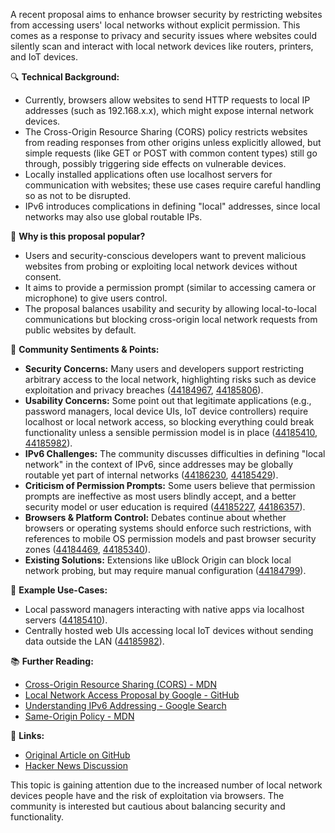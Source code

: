 A recent proposal aims to enhance browser security by restricting websites from accessing users' local networks without explicit permission. This comes as a response to privacy and security issues where websites could silently scan and interact with local network devices like routers, printers, and IoT devices.

🔍 **Technical Background:**
- Currently, browsers allow websites to send HTTP requests to local IP addresses (such as 192.168.x.x), which might expose internal network devices.
- The Cross-Origin Resource Sharing (CORS) policy restricts websites from reading responses from other origins unless explicitly allowed, but simple requests (like GET or POST with common content types) still go through, possibly triggering side effects on vulnerable devices.
- Locally installed applications often use localhost servers for communication with websites; these use cases require careful handling so as not to be disrupted.
- IPv6 introduces complications in defining "local" addresses, since local networks may also use global routable IPs.

🔐 **Why is this proposal popular?**
- Users and security-conscious developers want to prevent malicious websites from probing or exploiting local network devices without consent.
- It aims to provide a permission prompt (similar to accessing camera or microphone) to give users control.
- The proposal balances usability and security by allowing local-to-local communications but blocking cross-origin local network requests from public websites by default.

💬 **Community Sentiments & Points:**

- **Security Concerns:** Many users and developers support restricting arbitrary access to the local network, highlighting risks such as device exploitation and privacy breaches ([44184967](https://news.ycombinator.com/item?id=44184967), [44185806](https://news.ycombinator.com/item?id=44185806)).
- **Usability Concerns:** Some point out that legitimate applications (e.g., password managers, local device UIs, IoT device controllers) require localhost or local network access, so blocking everything could break functionality unless a sensible permission model is in place ([44185410](https://news.ycombinator.com/item?id=44185410), [44185982](https://news.ycombinator.com/item?id=44185982)).
- **IPv6 Challenges:** The community discusses difficulties in defining "local network" in the context of IPv6, since addresses may be globally routable yet part of internal networks ([44186230](https://news.ycombinator.com/item?id=44186230), [44185429](https://news.ycombinator.com/item?id=44185429)).
- **Criticism of Permission Prompts:** Some users believe that permission prompts are ineffective as most users blindly accept, and a better security model or user education is required ([44185227](https://news.ycombinator.com/item?id=44185227), [44186357](https://news.ycombinator.com/item?id=44186357)).
- **Browsers & Platform Control:** Debates continue about whether browsers or operating systems should enforce such restrictions, with references to mobile OS permission models and past browser security zones ([44184469](https://news.ycombinator.com/item?id=44184469), [44185340](https://news.ycombinator.com/item?id=44185340)).
- **Existing Solutions:** Extensions like uBlock Origin can block local network probing, but may require manual configuration ([44184799](https://news.ycombinator.com/item?id=44184799)).

🎯 **Example Use-Cases:**
- Local password managers interacting with native apps via localhost servers ([44185410](https://news.ycombinator.com/item?id=44185410)).
- Centrally hosted web UIs accessing local IoT devices without sending data outside the LAN ([44185982](https://news.ycombinator.com/item?id=44185982)).

📚 **Further Reading:**
- [Cross-Origin Resource Sharing (CORS) - MDN](https://developer.mozilla.org/en-US/docs/Web/HTTP/CORS)
- [Local Network Access Proposal by Google - GitHub](https://github.com/explainers-by-googlers/local-network-access)
- [Understanding IPv6 Addressing - Google Search](https://www.google.com/search?q=understanding+ipv6+addressing)
- [Same-Origin Policy - MDN](https://developer.mozilla.org/en-US/docs/Web/Security/Same-origin_policy)

🔗 **Links:**
- [Original Article on GitHub](https://github.com/explainers-by-googlers/local-network-access)
- [Hacker News Discussion](https://news.ycombinator.com/item?id=44183799)

This topic is gaining attention due to the increased number of local network devices people have and the risk of exploitation via browsers. The community is interested but cautious about balancing security and functionality.
